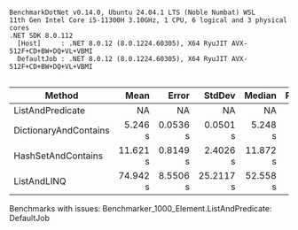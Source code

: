 ```

BenchmarkDotNet v0.14.0, Ubuntu 24.04.1 LTS (Noble Numbat) WSL
11th Gen Intel Core i5-11300H 3.10GHz, 1 CPU, 6 logical and 3 physical cores
.NET SDK 8.0.112
  [Host]     : .NET 8.0.12 (8.0.1224.60305), X64 RyuJIT AVX-512F+CD+BW+DQ+VL+VBMI
  DefaultJob : .NET 8.0.12 (8.0.1224.60305), X64 RyuJIT AVX-512F+CD+BW+DQ+VL+VBMI


```
| Method                | Mean     | Error    | StdDev    | Median   | Rank | Gen0       | Gen1       | Gen2      | Allocated |
|---------------------- |---------:|---------:|----------:|---------:|-----:|-----------:|-----------:|----------:|----------:|
| ListAndPredicate      |       NA |       NA |        NA |       NA |    ? |         NA |         NA |        NA |        NA |
| DictionaryAndContains |  5.246 s | 0.0536 s |  0.0501 s |  5.248 s |    1 | 93000.0000 | 32000.0000 | 2000.0000 | 677.87 MB |
| HashSetAndContains    | 11.621 s | 0.8149 s |  2.4026 s | 11.872 s |    2 | 91000.0000 | 30000.0000 |         - | 655.97 MB |
| ListAndLINQ           | 74.942 s | 8.5506 s | 25.2117 s | 52.558 s |    3 | 66000.0000 |          - |         - |  326.5 MB |

Benchmarks with issues:
  Benchmarker_1000_Element.ListAndPredicate: DefaultJob
